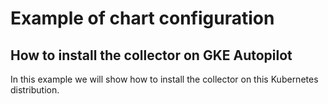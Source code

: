 # Example of chart configuration

## How to install the collector on GKE Autopilot

In this example we will show how to install the collector on this Kubernetes
distribution.
